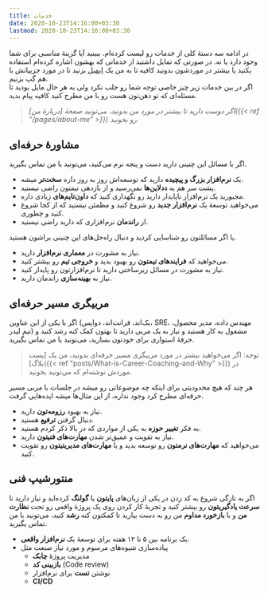 ```yaml
---
title: خدمات
date: 2020-10-23T14:16:00+03:30
lastmod: 2020-10-23T14:16:00+03:30
---
```


در ادامه سه دستهٔ کلی از خدمات رو لیست کرده‌ام. ببینید آیا گزینهٔ مناسبی برای شما وجود دارد یا نه. در صورتی که تمایل داشتید از خدماتی که بهشون اشاره کرده‌ام استفاده بکنید یا بیشتر در موردشون بدونید کافیه تا به من یک [ایمیل](mailto:mehdy.khoshnoody+blog@gmail.com) بزنید تا در مورد جزییاتش با هم گپ بزنیم.  
اگر در بین خدمات زیر چیز خاصی توجه شما رو جلب نکرد ولی به هر حال مایل بودید تا مسئله‌ای که تو ذهن‌تون هست رو با من مطرح کنید کافیه پیام بدید.

> *اگر دوست دارید تا بیشتر در مورد من بدونید، می‌تونید صفحهٔ [دربارهٔ من]({{< ref "/pages/about-me" >}}) رو بخونید.*

## مشاورهٔ حرفه‌ای

اگر با مسائل این چنینی دارید دست و پنجه نرم می‌کنید، می‌تونید با من تماس بگیرید.

* یک **نرم‌افزار بزرگ و پیچیده** دارید که توسعه‌اش روز به روز داره **سخت‌تر** میشه.
* پشت سر هم به **ددلاین‌ها** نمی‌رسید و از بازدهی تیمتون راضی نیستید.
* مجبورید یک نرم‌افزار ناپایدار دارید رو نگهداری کنید که **داون‌تایم‌های** زیادی داره.
* می‌خواهید توسعهٔ یک **نرم‌افزار جدید** رو شروع کنید و مطمئن نیستید که از کجا شروع کنید و چطوری.
* از **راندمان** نرم‌افزاری که دارید راضی نیستید.

یا اگر مسائلتون رو شناسایی کردید و دنبال راه‌حل‌های این چنینی براشون هستید.

* نیاز به مشورت در **معماری نرم‌افزار** دارید.
* می‌خواهید که **فرایند‌های تیمتون** رو بهبود بدید و **خروجی تیم** رو بیشتر کنید.
* نیاز به مشورت در مسائل زیرساختی دارید تا نرم‌افزارتون رو پایدار کنید.
* نیاز به **بهینه‌سازی** راندمان دارید.

## مربیگری مسیر حرفه‌ای

اگر با یکی از این عناوین (بک‌اند، فرانت‌اند، دواپس، SRE، مهندس داده، مدیر محصول، تیم لیدر) مشغول به کار هستید و نیاز به یک مربی دارید تا بهتون کمک کنه رشد کنید و حرفهٔ استواری برای خودتون بسازید، می‌تونید با من تماس بگیرید.

> توجه: اگر می‌خواهید بیشتر در مورد مربیگری مسیر حرفه‌ای بدونید، من یک [پست بلاگ]({{< ref "posts/What-is-Career-Coaching-and-Why" >}}) در موردش نوشته‌ام که می‌تونید بخونید.

هر چند که هیچ محدودیتی برای اینکه چه موضوعاتی رو میشه در جلسات با مربی مسیر حرفه‌ای مطرح کرد وجود نداره، از این مثال‌ها میشه ایده‌هایی گرفت.

* نیاز به بهبود **رزومه‌تون** دارید.
* دنبال گرفتن **ترفیع** هستید.
* به فکر **تغییر حوزه** به یکی از مواردی که در بالا ذکر کردم هستید.
* نیاز به تقویت و عمیق‌تر شدن **مهارت‌های فنیتون** دارید.
* می‌خواهید که **مهارت‌های نرمتون** رو توسعه بدید و یا **مهارت‌های مدیریتیتون** رو تقویت کنید.

## منتورشیپ فنی

اگر به تازگی شروع به کد زدن در یکی از زبان‌های **پایتون** یا **گولنگ** کرده‌اید و نیاز دارید تا **سرعت یادگیریتون** رو بیشتر کنید و تجربهٔ کار کردن روی یک پروژهٔ واقعی رو تحت **نظارت من** و با **بازخورد مداوم** من رو به دست بیارید تا کمکتون کنه **رشد** کنید، می‌تونید با من تماس بگیرید.

* یک برنامه بین ۵ تا ۱۲ هفته برای توسعهٔ یک **نرم‌افزار واقعی**.
* پیاده‌سازی شیوه‌های مرسوم و مورد نیاز صنعت مثل
  * مدیریت پروژهٔ **چابک**
  * **بازبینی کد** (Code review)
  * نوشتن **تست** برای نرم‌افزار
  * **CI/CD**
